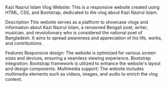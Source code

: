Kazi Nazrul Islam Vlog Website:
This is a responsive website created using HTML, CSS, and Bootstrap, dedicated to the vlog about Kazi Nazrul Islam.


Description
This website serves as a platform to showcase vlogs and information about Kazi Nazrul Islam,
a renowned Bengali poet, writer, musician, and revolutionary who is considered the national poet of Bangladesh. 
It aims to spread awareness and appreciation of his life, works, and contributions.

Features
Responsive design: The website is optimized for various screen sizes and devices, ensuring a seamless viewing experience.
Bootstrap integration: Bootstrap framework is utilized to enhance the website's layout and design components.
Multimedia support: The website includes multimedia elements such as videos, images, and audio to enrich the vlog content.
